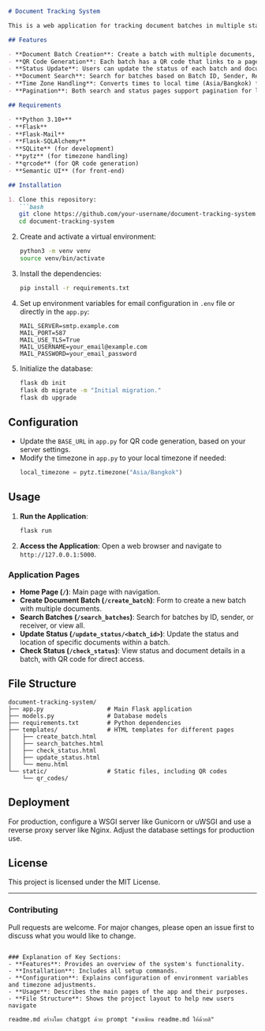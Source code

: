 

```markdown
# Document Tracking System

This is a web application for tracking document batches in multiple stages, including sender and receiver details. The system supports document batch creation with QR code generation, status updating, and document retrieval based on multiple criteria.

## Features

- **Document Batch Creation**: Create a batch with multiple documents, including sender and receiver details. A unique batch ID is generated for each batch.
- **QR Code Generation**: Each batch has a QR code that links to a page for checking batch status.
- **Status Update**: Users can update the status of each batch and document based on specific locations.
- **Document Search**: Search for batches based on Batch ID, Sender, Receiver, or view all records.
- **Time Zone Handling**: Converts times to local time (Asia/Bangkok) for display.
- **Pagination**: Both search and status pages support pagination for large datasets.

## Requirements

- **Python 3.10+**
- **Flask**
- **Flask-Mail**
- **Flask-SQLAlchemy**
- **SQLite** (for development)
- **pytz** (for timezone handling)
- **qrcode** (for QR code generation)
- **Semantic UI** (for front-end)

## Installation

1. Clone this repository:
   ```bash
   git clone https://github.com/your-username/document-tracking-system.git
   cd document-tracking-system
   ```

2. Create and activate a virtual environment:
   ```bash
   python3 -m venv venv
   source venv/bin/activate
   ```

3. Install the dependencies:
   ```bash
   pip install -r requirements.txt
   ```

4. Set up environment variables for email configuration in `.env` file or directly in the `app.py`:
   ```plaintext
   MAIL_SERVER=smtp.example.com
   MAIL_PORT=587
   MAIL_USE_TLS=True
   MAIL_USERNAME=your_email@example.com
   MAIL_PASSWORD=your_email_password
   ```

5. Initialize the database:
   ```bash
   flask db init
   flask db migrate -m "Initial migration."
   flask db upgrade
   ```

## Configuration

- Update the `BASE_URL` in `app.py` for QR code generation, based on your server settings.
- Modify the timezone in `app.py` to your local timezone if needed:
  ```python
  local_timezone = pytz.timezone("Asia/Bangkok")
  ```

## Usage

1. **Run the Application**:
   ```bash
   flask run
   ```

2. **Access the Application**:
   Open a web browser and navigate to `http://127.0.0.1:5000`.

### Application Pages

- **Home Page (`/`)**: Main page with navigation.
- **Create Document Batch (`/create_batch`)**: Form to create a new batch with multiple documents.
- **Search Batches (`/search_batches`)**: Search for batches by ID, sender, or receiver, or view all.
- **Update Status (`/update_status/<batch_id>`)**: Update the status and location of specific documents within a batch.
- **Check Status (`/check_status`)**: View status and document details in a batch, with QR code for direct access.

## File Structure

```plaintext
document-tracking-system/
├── app.py                  # Main Flask application
├── models.py               # Database models
├── requirements.txt        # Python dependencies
├── templates/              # HTML templates for different pages
│   ├── create_batch.html
│   ├── search_batches.html
│   ├── check_status.html
│   ├── update_status.html
│   └── menu.html
└── static/                 # Static files, including QR codes
    └── qr_codes/
```

## Deployment

For production, configure a WSGI server like Gunicorn or uWSGI and use a reverse proxy server like Nginx. Adjust the database settings for production use.

## License

This project is licensed under the MIT License.

---

### Contributing

Pull requests are welcome. For major changes, please open an issue first to discuss what you would like to change.

```

### Explanation of Key Sections:
- **Features**: Provides an overview of the system's functionality.
- **Installation**: Includes all setup commands.
- **Configuration**: Explains configuration of environment variables and timezone adjustments.
- **Usage**: Describes the main pages of the app and their purposes.
- **File Structure**: Shows the project layout to help new users navigate

readme.md สร้างโดย chatgpt ด้วย prompt "ช่วยเขียน readme.md ให้ด้วยสิ"
